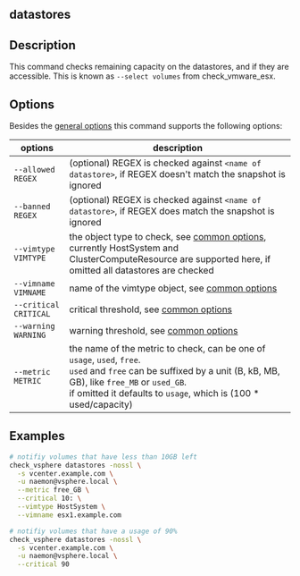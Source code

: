 ## datastores

## Description

This command checks remaining capacity on the datastores, and if they are
accessible.  This is known as `--select volumes` from check\_vmware\_esx.

## Options

Besides the [general options](/cmd/) this command supports the following
options:

| options | description |
|---|---|
| `--allowed REGEX` | (optional) REGEX is checked against `<name of datastore>`, if REGEX doesn't match the snapshot is ignored |
| `--banned REGEX` | (optional) REGEX is checked against `<name of datastore>`, if REGEX does match the snapshot is ignored |
| `--vimtype VIMTYPE` | the object type to check, see [common options](/cmd/?id=common-options), currently HostSystem and ClusterComputeResource are supported here, if omitted all datastores are checked |
| `--vimname VIMNAME` | name of the vimtype object, see [common options](/cmd/?id=common-options) |
| `--critical CRITICAL`   | critical threshold, see [common options](/cmd/?id=common-options) |
| `--warning WARNING`     | warning threshold, see [common options](/cmd/?id=common-options) |
| `--metric METRIC`     | the name of the metric to check, can be one of `usage`, `used`, `free`. <br>`used` and `free` can be suffixed by a unit (B, kB, MB, GB), like `free_MB` or `used_GB`. <br>if omitted it defaults to `usage`, which is (100 * used/capacity) |


## Examples

``` bash
# notifiy volumes that have less than 10GB left
check_vsphere datastores -nossl \
  -s vcenter.example.com \
  -u naemon@vsphere.local \
  --metric free_GB \
  --critical 10: \
  --vimtype HostSystem \
  --vimname esx1.example.com
```

``` bash
# notifiy volumes that have a usage of 90%
check_vsphere datastores -nossl \
  -s vcenter.example.com \
  -u naemon@vsphere.local \
  --critical 90
```
